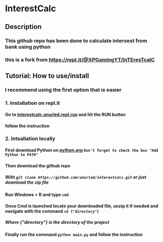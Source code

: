 # InterestCalc
## Description
### This github repo has been done to calculate intersest from bank using python
### this is a fork from https://repl.it/@XPGamingYT/InTEresTcalC

## Tutorial: How to use/install
### I recommend using the first option that is easier

### 1. Installation on repl.it
#### Go to [interestcalc.unurled.repl.run](https://repl.it/@unurled/interestcalc) and hit the RUN button
#### follow the instruction

### 2. Intsallation locally
#### First download Python on [python.org](https://www.python.org/downloads/) `Don't forget to check the box "Add Python to PATH"`
#### Then download the github repo
##### With `git clone https://github.com/unurled/interestcalc.git` or just download the zip file 
#### Run Windows + R and type `cmd`
#### Once Cmd is launched locate your downloaded file, unzip it if needed and navigate with the command `cd {"directory"}`
##### Where {"directory"} is the directory of the project 
#### Finally run the command `python main.py` and follow the instruction


